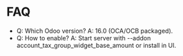 # FAQ

- Q: Which Odoo version? A: 16.0 (OCA/OCB packaged).
- Q: How to enable? A: Start server with --addon account_tax_group_widget_base_amount or install in UI.
